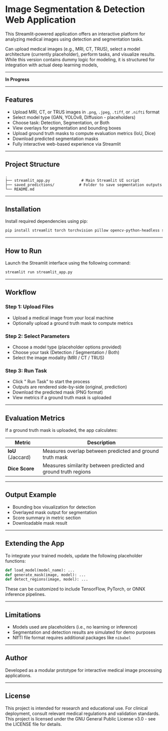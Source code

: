 #  Image Segmentation & Detection Web Application

This Streamlit-powered application offers an interactive platform for analyzing medical images using detection and segmentation tasks. 

Can upload medical images (e.g., MRI, CT, TRUS), select a model architecture (currently placeholder), perform tasks, and visualize results. While this version contains dummy logic for modeling, it is structured for integration with actual deep learning models,  

----------------
**In Progress**

----------------

##  Features

- Upload MRI, CT, or TRUS images in `.png`, `.jpeg`, `.tiff`, or `.nifti` format
- Select model type (GAN, YOLOv8, Diffusion - placeholders)
- Choose task: Detection, Segmentation, or Both
- View overlays for segmentation and bounding boxes
- Upload ground truth masks to compute evaluation metrics (IoU, Dice)
- Download predicted segmentation masks
- Fully interactive web-based experience via Streamlit

---

##  Project Structure

```
.
├── streamlit_app.py              # Main Streamlit UI script
├── saved_predictions/           # Folder to save segmentation outputs
└── README.md
```

---

##  Installation

Install required dependencies using pip:

```bash
pip install streamlit torch torchvision pillow opencv-python-headless scikit-learn
```

---

##  How to Run

Launch the Streamlit interface using the following command:

```bash
streamlit run streamlit_app.py
```

---

##  Workflow

### Step 1: Upload Files
- Upload a medical image from your local machine
- Optionally upload a ground truth mask to compute metrics

### Step 2: Select Parameters
- Choose a model type (placeholder options provided)
- Choose your task (Detection / Segmentation / Both)
- Select the image modality (MRI / CT / TRUS)

### Step 3: Run Task
- Click " Run Task" to start the process
- Outputs are rendered side-by-side (original, prediction)
- Download the predicted mask (PNG format)
- View metrics if a ground truth mask is uploaded

---

##  Evaluation Metrics

If a ground truth mask is uploaded, the app calculates:

| Metric | Description |
|--------|-------------|
| **IoU** (Jaccard) | Measures overlap between predicted and ground truth mask |
| **Dice Score** | Measures similarity between predicted and ground truth regions |

---

##  Output Example

-  Bounding box visualization for detection
-  Overlayed mask output for segmentation
-  Score summary in metric section
-  Downloadable mask result

-----------------------------------

##  Extending the App

To integrate your trained models, update the following placeholder functions:

```python
def load_model(model_name): ...
def generate_mask(image, model): ...
def detect_regions(image, model): ...
```

These can be customized to include TensorFlow, PyTorch, or ONNX inference pipelines.

---

##  Limitations

- Models used are placeholders (i.e., no learning or inference)
- Segmentation and detection results are simulated for demo purposes
- NIfTI file format requires additional packages like `nibabel`

---

##  Author

Developed as a modular prototype for interactive medical image processing applications.

---

##  License

This project is intended for research and educational use. For clinical deployment, consult relevant medical regulations and validation standards.
This project is licensed under the GNU General Public License v3.0 - see the LICENSE file for details.


